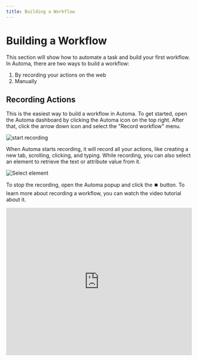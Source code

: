 ```yaml
---
title: Building a Workflow
---
```


# Building a Workflow
This section will show how to automate a task and build your first workflow. In Automa, there are two ways to build a workflow:
1. By recording your actions on the web
2. Manually

## Recording Actions

This is the easiest way to build a workflow in Automa. To get started, open the Automa dashboard by clicking the Automa icon on the top right. After that, click the arrow down icon and select the "Record workflow" menu.

![start recording](https://res.cloudinary.com/chat-story/image/upload/v1665993908/automa/chrome_Rf7Lj54yi4_i5gdua.png)

When Automa starts recording, it will record all your actions, like creating a new tab, scrolling, clicking, and typing.
While recording, you can also select an element to retrieve the text or attribute value from it.

![Select element](https://res.cloudinary.com/chat-story/image/upload/v1665995171/automa/chrome_VecbzZKdar_swld5q.png)

To stop the recording, open the Automa popup and click the ⏹️ button. To learn more about recording a workflow, you can watch the video tutorial about it.

<iframe width="100%" height="400" src="https://www.youtube.com/embed/NmRCgLtsPnY" title="YouTube video player" frameborder="0" allow="accelerometer; autoplay; clipboard-write; encrypted-media; gyroscope; picture-in-picture" allowfullscreen></iframe>
